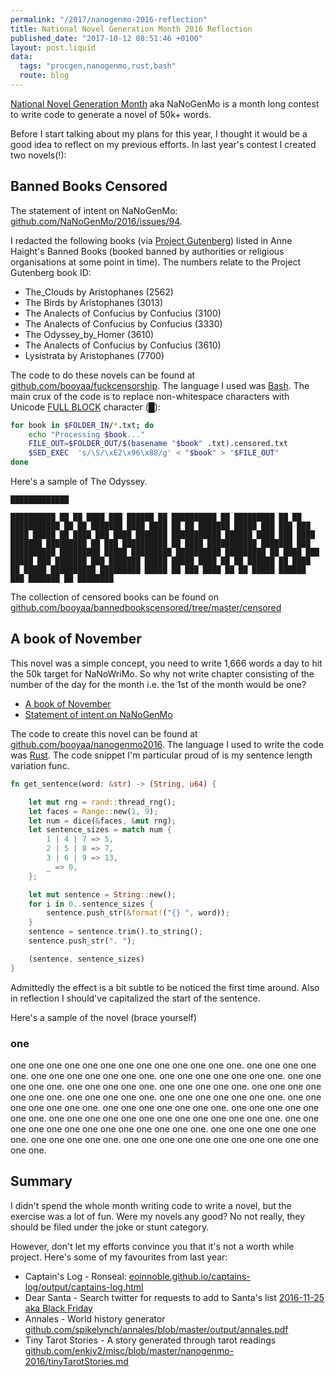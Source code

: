 ```yaml
---
permalink: "/2017/nanogenmo-2016-reflection"
title: National Novel Generation Month 2016 Reflection
published_date: "2017-10-12 08:51:46 +0100"
layout: post.liquid
data:
  tags: "procgen,nanogenmo,rust,bash"
  route: blog
---
```

[National Novel Generation Month](https://nanogenmo.github.io/) aka NaNoGenMo is a month long contest to write code to generate a novel of 50k+ words.

Before I start talking about my plans for this year, I thought it would be a good idea to reflect on my previous efforts. In last year's contest I created two novels(!):

## Banned Books Censored

The statement of intent on NaNoGenMo: [github.com/NaNoGenMo/2016/issues/94](https://github.com/NaNoGenMo/2016/issues/94).

I redacted the following books (via [Project Gutenberg](http://www.gutenberg.org/)) listed in Anne Haight's Banned Books (booked banned by authorities or religious organisations at some point in time). The numbers relate to the Project Gutenberg book ID:

- The_Clouds by Aristophanes (2562)
- The Birds by Aristophanes (3013)
- The Analects of Confucius by Confucius (3100)
- The Analects of Confucius by Confucius (3330)
- The Odyssey_by_Homer (3610)
- The Analects of Confucius by Confucius (3610)
- Lysistrata by Aristophanes (7700)

The code to do these novels can be found at [github.com/booyaa/fuckcensorship](https://github.com/booyaa/fuckcensorship). The language I used was [Bash](https://en.wikipedia.org/wiki/Bash_(Unix_shell)). The main crux of the code is to replace non-whitespace characters with Unicode [FULL BLOCK](http://www.fileformat.info/info/unicode/char/2588/index.htm) character (&#9608;):

```bash
for book in $FOLDER_IN/*.txt; do
    echo "Processing $book..."
    FILE_OUT=$FOLDER_OUT/$(basename "$book" .txt).censored.txt
    $SED_EXEC  's/\S/\xE2\x96\x88/g' < "$book" > "$FILE_OUT"
done
```

Here's a sample of The Odyssey.

```
█████████████

██████████ ██ ██ ████ ███ ██████ ██ ██████████ ██ █████████ ██ ██
███████████ ██ ██ ███████ ████ ████ ██ ██ ███████ █████ ███ ███ ███
████ █████ ██ ████ ███ ████ ███████ ███████████ ██████ ████ ███ ████
███████ █████████ ██ ███ ██████████ ██ ████ ███████████ ███████ ███
██████████ █████████ █████ █████████ ██████████ █████████ ██ ████ ███
█████ ███ ███████ ███ ███████ █████ █████ ████ ██ ██ ██████ ██ ████
██ █████ ██████████ █████████ █████ ██ ███ ████ ██ ██ █████ ██████
███ ███████ ██ ████████
```

The collection of censored books can be found on [github.com/booyaa/bannedbookscensored/tree/master/censored](https://github.com/booyaa/bannedbookscensored/tree/master/censored)


## A book of November

This novel was a simple concept, you need to write 1,666 words a day to hit the 50k target for NaNoWriMo. So why not write chapter consisting of the number of the day for the month i.e. the 1st of the month would be one?

- [A book of November](https://github.com/booyaa/nanogenmo2016/blob/master/novel.md)
- [Statement of intent on NaNoGenMo](https://github.com/NaNoGenMo/2016/issues/60)

The code to create this novel can be found at [github.com/booyaa/nanogenmo2016](https://github.com/booyaa/nanogenmo2016). The language I used to write the code was [Rust](http://rust-lang.org/). The code snippet I'm particular proud of is my sentence length variation func. 

```rust
fn get_sentence(word: &str) -> (String, u64) {

    let mut rng = rand::thread_rng();
    let faces = Range::new(1, 9);
    let num = dice(&faces, &mut rng);
    let sentence_sizes = match num {
        1 | 4 | 7 => 5,
        2 | 5 | 8 => 7,
        3 | 6 | 9 => 13,
        _ => 0,
    };

    let mut sentence = String::new();
    for i in 0..sentence_sizes {
        sentence.push_str(&format!("{} ", word));
    }
    sentence = sentence.trim().to_string();
    sentence.push_str(". ");

    (sentence, sentence_sizes)
}
```

Admittedly the effect is a bit subtle to be noticed the first time around. Also in reflection I should've capitalized the start of the sentence.

Here's a sample of the novel (brace yourself)

### one

one one one one one one one one one one one one one. one one one one one. one one one one one one one. one one one one one one one. one one one one one. one one one one one. one one one one one. one one one one one one one. one one one one one. one one one one one one one. one one one one one one one. one one one one one one one. one one one one one one one. one one one one one one one one one one one one one. one one one one one one one one one one one one one. one one one one one one one. one one one one one. one one one one one one one one one one one one one.

## Summary

I didn't spend the whole month writing code to write a novel, but the exercise was a lot of fun. Were my novels any good? No not really, they should be filed under the joke or stunt category. 

However, don't let my efforts convince you that it's not a worth while project. Here's some of my favourites from last year:

- Captain's Log - Ronseal: [eoinnoble.github.io/captains-log/output/captains-log.html](https://eoinnoble.github.io/captains-log/output/captains-log.html)
- Dear Santa - Search twitter for requests to add to Santa's list [2016-11-25 aka Black Friday](https://raw.githubusercontent.com/hugovk/NaNoGenMo-2016/master/03-dearsanta/2016-11-25-blackfriday.txt)
- Annales - World history generator [github.com/spikelynch/annales/blob/master/output/annales.pdf](https://github.com/spikelynch/annales/blob/master/output/annales.pdf)
- Tiny Tarot Stories - A story generated through tarot readings [github.com/enkiv2/misc/blob/master/nanogenmo-2016/tinyTarotStories.md](https://github.com/enkiv2/misc/blob/master/nanogenmo-2016/tinyTarotStories.md)
